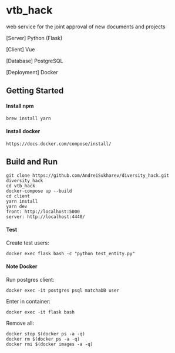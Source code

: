 # vtb_hack
web service for the joint approval of new documents and projects


[Server] Python (Flask)

[Client] Vue

[Database] PostgreSQL

[Deployment] Docker


## Getting Started

#### Install npm
```
brew install yarn
```

#### Install docker

```
https://docs.docker.com/compose/install/
```

## Build and Run

```
git clone https://github.com/AndreiSukharev/diversity_hack.git diversity_hack
cd vtb_hack
docker-compose up --build
cd client
yarn install
yarn dev
front: http://localhost:5000
server: http://localhost:4440/ 
```
#### Test

Create test users:
```
docker exec flask bash -c "python test_entity.py"
```

#### Note Docker

Run postgres client:

```
docker exec -it postgres psql matchaDB user
```
Enter in container:
```
docker exec -it flask bash
```
Remove all:
```
docker stop $(docker ps -a -q)
docker rm $(docker ps -a -q)
docker rmi $(docker images -a -q)
```

